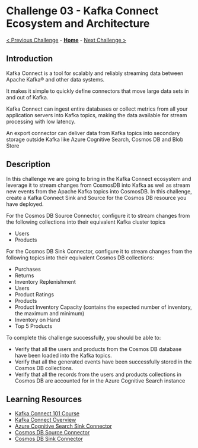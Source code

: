# Challenge 03 - Kafka Connect Ecosystem and Architecture

[< Previous Challenge](./Challenge-02.md) - **[Home](../README.md)** - [Next Challenge >](./Challenge-04.md)

## Introduction

Kafka Connect is a tool for scalably and reliably streaming data between Apache Kafka® and other data systems. 

It makes it simple to quickly define connectors that move large data sets in and out of Kafka. 

Kafka Connect can ingest entire databases or collect metrics from all your application servers into Kafka topics, making the data available for stream processing with low latency. 

An export connector can deliver data from Kafka topics into secondary storage outside Kafka like Azure Cognitive Search, Cosmos DB and Blob Store


## Description

In this challenge we are going to bring in the Kafka Connect ecosystem and leverage it to stream changes from CosmosDB into Kafka as well as stream new events from the Apache Kafka topics into CosmosDB. In this challenge, create a Kafka Connect Sink and Source for the Cosmos DB resource you have deployed.

For the Cosmos DB Source Connector, configure it to stream changes from the following collections into their equivalent Kafka cluster topics
- Users
- Products

For the Cosmos DB Sink Connector, configure it to stream changes from the following topics into their equivalent Cosmos DB collections:
- Purchases
- Returns
- Inventory Replenishment
- Users
- Product Ratings
- Products
- Product Inventory Capacity (contains the expected number of inventory, the maximum and minimum)
- Inventory on Hand
- Top 5 Products


To complete this challenge successfully, you should be able to:
- Verify that all the users and products from the Cosmos DB database have been loaded into the Kafka topics.
- Verify that all the generated events have been successfully stored in the Cosmos DB collections.
- Verify that all the records from the users and products collections in Cosmos DB are accounted for in the Azure Cognitive Search instance

## Learning Resources

- [Kafka Connect 101 Course](https://developer.confluent.io/learn-kafka/kafka-connect/intro/)
- [Kafka Connect Overview](https://learn.microsoft.com/en-us/azure/cosmos-db/nosql/kafka-connector)
- [Azure Cognitive Search Sink Connector](https://docs.confluent.io/kafka-connectors/azure-search/current/overview.html)
- [Cosmos DB Source Connector](https://learn.microsoft.com/en-us/azure/cosmos-db/nosql/kafka-connector-source)
- [Cosmos DB Sink Connector](https://learn.microsoft.com/en-us/azure/cosmos-db/nosql/kafka-connector-sink)
